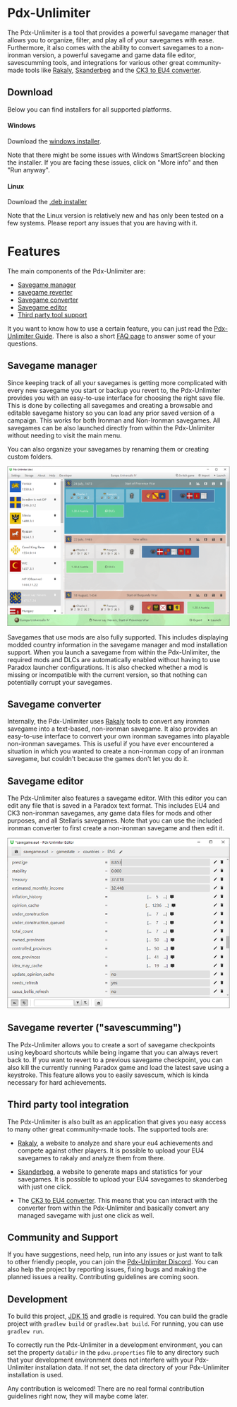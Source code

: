 # Pdx-Unlimiter

The Pdx-Unlimiter is a tool that provides a powerful savegame manager that allows
you to organize, filter, and play all of your savegames with ease.
Furthermore, it also comes with the ability to convert savegames to a non-ironman version,
a powerful savegame and game data file editor, savescumming tools, and integrations for various
other great community-made tools like 
[Rakaly](https://rakaly.com), [Skanderbeg](https://skanderbeg.pm) and the
[CK3 to EU4 converter](https://github.com/ParadoxGameConverters/CK3toEU4).

## Download

Below you can find installers for all supported platforms.

#### Windows

Download the
[windows installer](https://github.com/crschnick/pdxu_launcher/releases/latest/download/pdxu_installer-windows.msi).

Note that there might be some issues with Windows SmartScreen blocking the installer.
If you are facing these issues, click on "More info" and then "Run anyway".

#### Linux

Download the
[.deb installer](https://github.com/crschnick/pdxu_launcher/releases/latest/download/pdxu_installer-linux.deb)

Note that the Linux version is relatively new and has only been tested on a few systems.
Please report any issues that you are having with it.

# Features

The main components of the Pdx-Unlimiter are:
- [Savegame manager](#savegame-management)
- [savegame reverter](#savegame-reverter-savescumming)
- [Savegame converter](#savegame-converter)
- [Savegame editor](#savegame-editor)
- [Third party tool support](#third-party-integration)

It you want to know how to use a certain feature, you can just
read the [Pdx-Unlimiter Guide](https://github.com/crschnick/pdx_unlimiter/blob/master/docs/GUIDE.md).
There is also a short [FAQ page](https://github.com/crschnick/pdx_unlimiter/blob/master/docs/faq.md)
to answer some of your questions.


## Savegame manager

Since keeping track of all your savegames is getting more complicated
with every new savegame you start or backup you revert to,
the Pdx-Unlimiter provides you with an easy-to-use interface for choosing the right save file.
This is done by collecting all savegames and creating a browsable and editable
savegame history so you can load any prior saved version of a campaign. 
This works for both Ironman and Non-Ironman savegames.
All savegames can be also launched directly from
within the Pdx-Unlimiter without needing to visit the main menu.

You can also organize your savegames by renaming them or creating custom folders.

![Example](docs/screenshot.png)

Savegames that use mods are also fully supported.
This includes displaying modded country information in the savegame manager and mod installation support.
When you launch a savegame from within the Pdx-Unlimiter, the required mods and DLCs are automatically
enabled without having to use Paradox launcher configurations.
It is also checked whether a mod is missing or incompatible with the current version,
so that nothing can potentially corrupt your savegames.


## Savegame converter

Internally, the Pdx-Unlimiter uses [Rakaly](https://github.com/rakaly) tools to convert
any ironman savegame into a text-based, non-ironman savegame.
It also provides an easy-to-use interface to convert
your own ironman savegames into playable non-ironman savegames.
This is useful if you have ever encountered a situation in which you wanted to
create a non-ironman copy of an ironman savegame, but couldn't because the games don't let you do it.


## Savegame editor

The Pdx-Unlimiter also features a savegame editor.
With this editor you can edit any file that is saved in a Paradox text format.
This includes EU4 and CK3 non-ironman savegames,
any game data files for mods and other purposes, and all Stellaris savegames.
Note that you can use the included ironman converter
to first create a non-ironman savegame and then edit it.

![Editor](docs/editor.png)


## Savegame reverter ("savescumming")

The Pdx-Unlimiter allows you to create a sort of savegame checkpoints
using keyboard shortcuts while being ingame that you can always revert back to.
If you want to revert to a previous savegame checkpoint,
you can also kill the currently running Paradox game and load the latest save using a keystroke.
This feature allows you to easily savescum, which is kinda necessary for hard achievements.


## Third party tool integration

The Pdx-Unlimiter is also built as an application that gives you easy access to many
other great community-made tools.
The supported tools are:

- [Rakaly](https://rakaly.com),
  a website to analyze and share your eu4 achievements and compete against other players.
  It is possible to upload your EU4 savegames to rakaly and analyze them from there.

- [Skanderbeg](https://skanderbeg.pm),
  a website to generate maps and statistics for your savegames.
  It is possible to upload your EU4 savegames to skanderbeg with just one click.

- The [CK3 to EU4 converter](https://github.com/ParadoxGameConverters/CK3toEU4).
  This means that you can interact with the converter from within the Pdx-Unlimiter
  and basically convert any managed savegame with just one click as well.

## Community and Support

If you have suggestions, need help, run into any issues or just want to talk to other friendly people,
you can join the [Pdx-Unlimiter Discord](https://discord.gg/afErBW9Z).
You can also help the project by reporting issues, fixing bugs and making the planned issues a reality.
Contributing guidelines are coming soon. 

## Development

To build this project, [JDK 15](https://openjdk.java.net/projects/jdk/15/) and gradle is required.
You can build the gradle project with `gradlew build` or `gradlew.bat build`.
For running, you can use `gradlew run`.

To correctly run the Pdx-Unlimiter in a development environment,
you can set the property `dataDir` in the `pdxu.properties` file to any directory such that your development
environment does not interfere with your Pdx-Unlimiter installation data.
If not set, the data directory of your Pdx-Unlimiter installation is used.

Any contribution is welcomed!
There are no real formal contribution guidelines right now, they will maybe come later.

